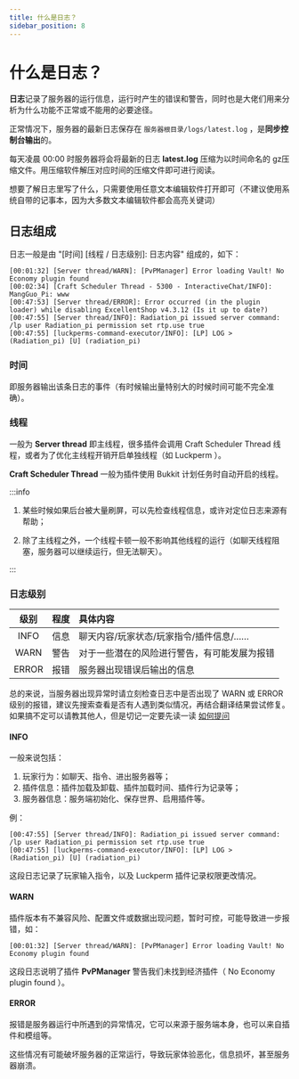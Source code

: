 ```yaml
---
title: 什么是日志？
sidebar_position: 8
---
```


# 什么是日志？

**日志**记录了服务器的运行信息，运行时产生的错误和警告，同时也是大佬们用来分析为什么功能不正常或不能用的必要途径。

正常情况下，服务器的最新日志保存在 `服务器根目录/logs/latest.log` ，是**同步控制台输出**的。

每天凌晨 00:00 时服务器将会将最新的日志 **latest.log** 压缩为以时间命名的 gz压缩文件。用压缩软件解压对应时间的压缩文件即可进行阅读。

想要了解日志里写了什么，只需要使用任意文本编辑软件打开即可（不建议使用系统自带的记事本，因为大多数文本编辑软件都会高亮关键词）

## 日志组成

日志一般是由 "[时间] [线程 / 日志级别]: 日志内容" 组成的，如下：

```
[00:01:32] [Server thread/WARN]: [PvPManager] Error loading Vault! No Economy plugin found
[00:02:34] [Craft Scheduler Thread - 5300 - InteractiveChat/INFO]: MangGuo_Pi: www
[00:47:53] [Server thread/ERROR]: Error occurred (in the plugin loader) while disabling ExcellentShop v4.3.12 (Is it up to date?)
[00:47:55] [Server thread/INFO]: Radiation_pi issued server command: /lp user Radiation_pi permission set rtp.use true
[00:47:55] [luckperms-command-executor/INFO]: [LP] LOG > (Radiation_pi) [U] (radiation_pi)
```

### 时间

即服务器输出该条日志的事件（有时候输出量特别大的时候时间可能不完全准确）。

### 线程

一般为 **Server thread** 即主线程，很多插件会调用 Craft Scheduler Thread 线程，或者为了优化主线程开销开启单独线程（如 Luckperm ）。

**Craft Scheduler Thread** 一般为插件使用 Bukkit 计划任务时自动开启的线程。

:::info

1. 某些时候如果后台被大量刷屏，可以先检查线程信息，或许对定位日志来源有帮助；

2. 除了主线程之外，一个线程卡顿一般不影响其他线程的运行（如聊天线程阻塞，服务器可以继续运行，但无法聊天）。

:::

### 日志级别

|级别|程度|具体内容|
|:---:|:---:|:---|
|INFO|信息|聊天内容/玩家状态/玩家指令/插件信息/……|
|WARN|警告|对于一些潜在的风险进行警告，有可能发展为报错|
|ERROR|报错|服务器出现错误后输出的信息|

总的来说，当服务器出现异常时请立刻检查日志中是否出现了 WARN 或 ERROR 级别的报错，建议先搜索查看是否有人遇到类似情况，再结合翻译结果尝试修复。如果搞不定可以请教其他人，但是切记一定要先读一读 [如何提问](/docs/start/ask-for-help.md)

#### INFO

一般来说包括：
1. 玩家行为：如聊天、指令、进出服务器等；
2. 插件信息：插件加载及卸载、插件加载时间、插件行为记录等；
3. 服务器信息：服务端初始化、保存世界、启用插件等。

例：

```
[00:47:55] [Server thread/INFO]: Radiation_pi issued server command: /lp user Radiation_pi permission set rtp.use true
[00:47:55] [luckperms-command-executor/INFO]: [LP] LOG > (Radiation_pi) [U] (radiation_pi)
```

这段日志记录了玩家输入指令，以及 Luckperm 插件记录权限更改情况。

#### WARN

插件版本有不兼容风险、配置文件或数据出现问题，暂时可控，可能导致进一步报错，如：

```
[00:01:32] [Server thread/WARN]: [PvPManager] Error loading Vault! No Economy plugin found
```

这段日志说明了插件 **PvPManager** 警告我们未找到经济插件（ No Economy plugin found ）。

#### ERROR

报错是服务器运行中所遇到的异常情况，它可以来源于服务端本身，也可以来自插件和模组等。

这些情况有可能破坏服务器的正常运行，导致玩家体验恶化，信息损坏，甚至服务器崩溃。